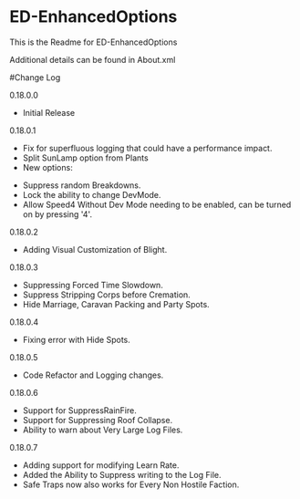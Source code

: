# ED-EnhancedOptions
This is the Readme for ED-EnhancedOptions

Additional details can be found in About.xml

#Change Log

0.18.0.0
* Initial Release

0.18.0.1
* Fix for superfluous logging that could have a performance impact.
* Split SunLamp option from Plants
* New options:
 - Suppress random Breakdowns. 
 - Lock the ability to change DevMode. 
 - Allow Speed4 Without Dev Mode needing to be enabled, can be turned on by pressing '4'. 
 
0.18.0.2
* Adding Visual Customization of Blight.

0.18.0.3
* Suppressing Forced Time Slowdown.
* Suppress Stripping Corps before Cremation.
* Hide Marriage, Caravan Packing and Party Spots.

0.18.0.4
* Fixing error with Hide Spots.

0.18.0.5
* Code Refactor and Logging changes.

0.18.0.6
* Support for SuppressRainFire.
* Support for Suppressing Roof Collapse.
* Ability to warn about Very Large Log Files.

0.18.0.7
* Adding support for modifying Learn Rate.
* Added the Ability to Suppress writing to the Log File.
* Safe Traps now also works for Every Non Hostile Faction.